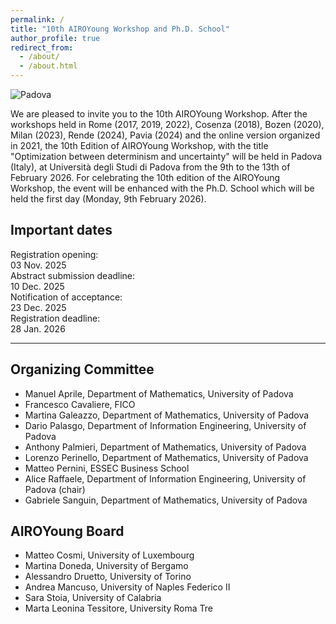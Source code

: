 ```yaml
---
permalink: /
title: "10th AIROYoung Workshop and Ph.D. School"
author_profile: true
redirect_from: 
  - /about/
  - /about.html
---
```


![Padova](/images/home-padova-pic-bo.png)

We are pleased to invite you to the 10th AIROYoung Workshop. After the workshops held in Rome (2017, 2019, 2022), Cosenza (2018), Bozen (2020), Milan (2023), Rende (2024), Pavia (2024) and the online version organized in 2021, the 10th Edition of AIROYoung Workshop, with the title "Optimization between determinism and uncertainty" will be held in Padova (Italy), at Università degli Studi di Padova from the 9th to the 13th of February 2026. For celebrating the 10th edition of the AIROYoung Workshop, the event will be enhanced with the Ph.D. School which will be held the first day (Monday, 9th February 2026).

<div class="important-dates-mobile">
    <h2>Important dates</h2>
      <ul style="list-style-type: none; padding-left: 0; margin-left: 0; margin-top: 1em;">
        <li> Registration opening:<br/>03 Nov. 2025</li>
        <li> Abstract submission deadline:<br/>10 Dec. 2025</li>
        <li> Notification of acceptance:<br/>23 Dec. 2025</li>
        <li> Registration deadline:<br/>28 Jan. 2026</li>
      </ul>
</div>

---

## Organizing Committee

- Manuel Aprile, Department of Mathematics, University of Padova  
- Francesco Cavaliere, FICO  
- Martina Galeazzo, Department of Mathematics, University of Padova  
- Dario Palasgo, Department of Information Engineering, University of Padova  
- Anthony Palmieri, Department of Mathematics, University of Padova  
- Lorenzo Perinello, Department of Mathematics, University of Padova  
- Matteo Pernini, ESSEC Business School
- Alice Raffaele, Department of Information Engineering, University of Padova (chair)
- Gabriele Sanguin, Department of Mathematics, University of Padova  

## AIROYoung Board

- Matteo Cosmi, University of Luxembourg
- Martina Doneda, University of Bergamo
- Alessandro Druetto, University of Torino
- Andrea Mancuso, University of Naples Federico II
- Sara Stoia, University of Calabria
- Marta Leonina Tessitore, University Roma Tre
